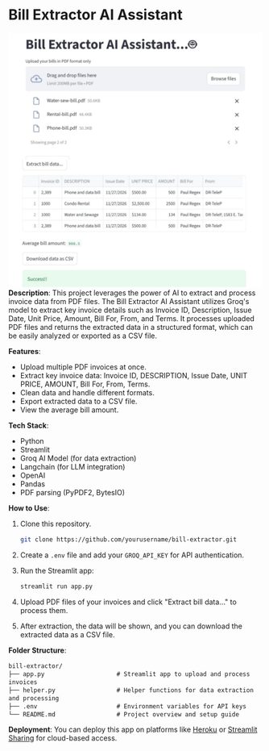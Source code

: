 # Bill Extractor AI Assistant
![Newsletter App Screenshot](images/Screenshot.jpg)
**Description**:
This project leverages the power of AI to extract and process invoice data from PDF files. The Bill Extractor AI Assistant utilizes Groq's model to extract key invoice details such as Invoice ID, Description, Issue Date, Unit Price, Amount, Bill For, From, and Terms. It processes uploaded PDF files and returns the extracted data in a structured format, which can be easily analyzed or exported as a CSV file.

**Features**:

* Upload multiple PDF invoices at once.
* Extract key invoice data: Invoice ID, DESCRIPTION, Issue Date, UNIT PRICE, AMOUNT, Bill For, From, Terms.
* Clean data and handle different formats.
* Export extracted data to a CSV file.
* View the average bill amount.

**Tech Stack**:

* Python
* Streamlit
* Groq AI Model (for data extraction)
* Langchain (for LLM integration)
* OpenAI
* Pandas
* PDF parsing (PyPDF2, BytesIO)

**How to Use**:

1. Clone this repository.

   ```bash
   git clone https://github.com/yourusername/bill-extractor.git
   ```
2. Create a `.env` file and add your `GROQ_API_KEY` for API authentication.
3. Run the Streamlit app:

   ```bash
   streamlit run app.py
   ```
4. Upload PDF files of your invoices and click "Extract bill data..." to process them.
5. After extraction, the data will be shown, and you can download the extracted data as a CSV file.

**Folder Structure**:

```
bill-extractor/
├── app.py                    # Streamlit app to upload and process invoices
├── helper.py                 # Helper functions for data extraction and processing
├── .env                      # Environment variables for API keys
└── README.md                 # Project overview and setup guide
```
**Deployment**:
You can deploy this app on platforms like [Heroku](https://www.heroku.com/) or [Streamlit Sharing](https://streamlit.io/sharing) for cloud-based access.

